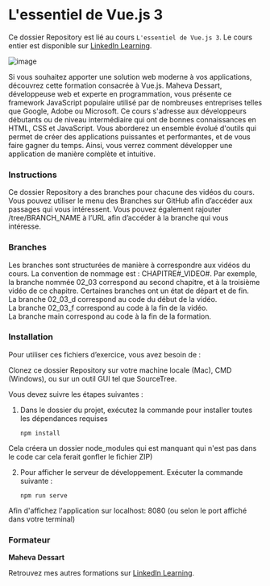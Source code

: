 # L'essentiel de Vue.js 3

Ce dossier Repository est lié au cours `L'essentiel de Vue.js 3`. Le cours entier est disponible sur [LinkedIn Learning][lil-course-url].

![image](https://media-exp1.licdn.com/dms/image/C4D0DAQE8kl689yURcQ/learning-public-crop_675_1200/0/1605012675335?e=1659618000&v=beta&t=L9OWafnZkTwdu-PVqWKelGfkTeByR-I2rYXN7tTeWAM) 

Si vous souhaitez apporter une solution web moderne à vos applications, découvrez cette formation consacrée à Vue.js. Maheva Dessart, développeuse web et experte en programmation, vous présente ce framework JavaScript populaire utilisé par de nombreuses entreprises telles que Google, Adobe ou Microsoft. Ce cours s'adresse aux développeurs débutants ou de niveau intermédiaire qui ont de bonnes connaissances en HTML, CSS et JavaScript. Vous aborderez un ensemble évolué d'outils qui permet de créer des applications puissantes et performantes, et de vous faire gagner du temps. Ainsi, vous verrez comment développer une application de manière complète et intuitive.

### Instructions 

Ce dossier Repository a des branches pour chacune des vidéos du cours. Vous pouvez utiliser le menu des Branches sur GitHub afin d’accéder aux passages qui vous intéressent. Vous pouvez également rajouter /tree/BRANCH_NAME à l’URL afin d’accéder à la branche qui vous intéresse. 

### Branches 

Les branches sont structurées de manière à correspondre aux vidéos du cours. La convention de nommage est : CHAPITRE#_VIDEO#. 
Par exemple, la branche nommée 02_03 correspond au second chapitre, et à la troisième vidéo de ce chapitre. Certaines branches ont un état de départ et de fin.  
La branche 02_03_d correspond au code du début de la vidéo.  
La branche 02_03_f correspond au code à la fin de la vidéo.  
La branche main correspond au code à la fin de la formation. 

### Installation 

Pour utiliser ces fichiers d’exercice, vous avez besoin de : 

Clonez ce dossier Repository sur votre machine locale (Mac), CMD (Windows), ou sur un outil GUI tel que SourceTree. 

Vous devez suivre les étapes suivantes :

1. Dans le dossier du projet, exécutez la commande pour installer toutes les dépendances requises

    ```
    npm install
    ```

Cela créera un dossier node_modules qui est manquant qui n'est pas dans le code car cela ferait gonfler le fichier ZIP)

2. Pour afficher le serveur de développement. Exécuter la commande suivante :

    ```
    npm run serve
    ```

Afin d'affichez l'application sur localhost: 8080 (ou selon le port affiché dans votre terminal)

### Formateur

**Maheva Dessart**

Retrouvez mes autres formations sur [LinkedIn Learning][lil-URL-trainer].

[lil-course-url]: https://www.linkedin.com/learning/l-essentiel-de-vue-js-3
[lil-thumbnail-url]: https://media.licdn.com/dms/image/C4D0DAQE8kl689yURcQ/learning-public-crop_675_1200/0/1605012675335?e=1668157200&v=beta&t=7RoVryTbihqDHL8mpRhkj54t0j5c3fBBa-qyp830WCo
[lil-URL-trainer]: https://www.linkedin.com/learning/instructors/maheva-dessart
